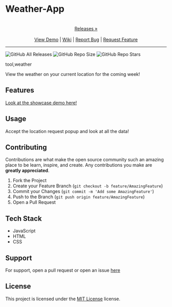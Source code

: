 

# Weather-App

<p align="center">
  <p align="center">
    <br />
    <a href="https://github.com/ScorchChamp/Weather-App/releases/">Releases &#187;</a>
    <br />
    <br />
    <a href="https://github.com/ScorchChamp/Weather-App">View Demo</a> |
    <a href="https://github.com/ScorchChamp/Weather-App/wiki">Wiki</a> |
    <a href="https://github.com/ScorchChamp/Weather-App/issues">Report Bug</a> |
    <a href="https://github.com/ScorchChamp/Weather-App/issues">Request Feature</a>
  </p>
</p>


-------------
![GitHub All Releases](https://img.shields.io/github/downloads/ScorchChamp/Weather-App/total?style=for-the-badge)
![GitHub Repo Size](https://img.shields.io/github/repo-size/ScorchChamp/Weather-App?style=for-the-badge)
![GitHub Repo Stars](https://img.shields.io/github/stars/ScorchChamp/Weather-App?style=for-the-badge)

tool,weather

View the weather on your current location for the coming week!

## Features

[Look at the showcase demo here!](https://ScorchChamp.github.io/Weather-App)

## Usage

Accept the location request popup and look at all the data!

## Contributing

Contributions are what make the open source community such an amazing place to be learn, inspire, and create. Any contributions you make are **greatly appreciated**.

1. Fork the Project
2. Create your Feature Branch (`git checkout -b feature/AmazingFeature`)
3. Commit your Changes (`git commit -m 'Add some AmazingFeature'`)
4. Push to the Branch (`git push origin feature/AmazingFeature`)
5. Open a Pull Request


## Tech Stack

 - JavaScript
 - HTML
 - CSS

## Support

For support, open a pull request or open an issue [here](https://github.com/ScorchChamp/Weather-App/issues/new)

## License

This project is licensed under the <a href="https://api.github.com/licenses/mit}">MIT License</a> license.
        
